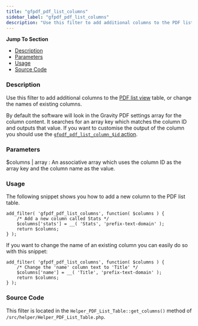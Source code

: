 ```yaml
---
title: "gfpdf_pdf_list_columns"
sidebar_label: "gfpdf_pdf_list_columns"
description: "Use this filter to add additional columns to the PDF list view table, or change the names of existing columns."
---
```


**Jump To Section**

* [Description](#description)
* [Parameters](#parameters)
* [Usage](#usage)
* [Source Code](#source-code)

### Description 

Use this filter to add additional columns to the [PDF list view](user-managing-pdfs.md) table, or change the names of existing columns. 

By default the software will look in the Gravity PDF settings array for the column content. It searches for an array key which matches the column ID and outputs that value. If you want to customise the output of the column you should use the [`gfpdf_pdf_list_column_$id` action](https://gravitypdf.com/documentation/v4/gfpdf_pdf_list_column_id/).

### Parameters 

$columns | array
:    An associative array which uses the column ID as the array key and the column name as the value.

### Usage 

The following snippet shows you how to add a new column to the PDF list table. 

```.language-php
add_filter( 'gfpdf_pdf_list_columns', function( $columns ) {
    /* Add a new column called Stats */
	$columns['stats'] = __( 'Stats', 'prefix-text-domain' );
	return $columns;
} );
```

If you want to change the name of an existing column you can easily do so with this snippet:

```.language-php
add_filter( 'gfpdf_pdf_list_columns', function( $columns ) {
	/* Change the 'name' column text to 'Title' */
	$columns['name'] = __( 'Title', 'prefix-text-domain' );
	return $columns;
} );
```

### Source Code 

This filter is located in the `Helper_PDF_List_Table::get_columns()` method of `/src/helper/Helper_PDF_List_Table.php`.